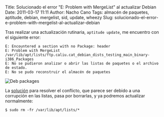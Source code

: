 Title: Solucionado el error "E: Problem with MergeList" al actualizar Debian
Date: 2011-03-17 11:11
Author: Nacho Cano
Tags: almacén de paquetes, aptitude, debian, mergelist, sid, update, wheezy
Slug: solucionado-el-error-e-problem-with-mergelist-al-actualizar-debian

Tras realizar una actualización rutinaria, `aptitude update`, me
encuentro con el siguiente error:

    E: Encountered a section with no Package: header
    E: Problem with MergeList /var/lib/apt/lists/ftp.caliu.cat_debian_dists_testing_main_binary-i386_Packages
    E: No se pudieron analizar o abrir las listas de paquetes o el archivo de estado.
    E: No se pudo reconstruir el almacén de paquetes

![Deb packages]({static}/images/icono-paquete-deb.png)

La [solución][] para resolver el conflicto, que parece ser debido a una
corrupción en las listas, pasa por borrarlas, y ya podremos actualizar
normalmente:

    $ sudo rm -fr /var/lib/apt/lists/*

  [solución]: http://ubuntuforums.org/archive/index.php/t-863742.html
    "solución"
